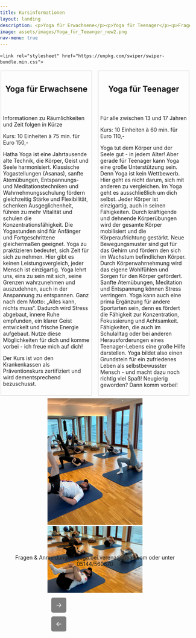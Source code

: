 ```yaml
---
title: Kursinformationen
layout: landing
description: <p>Yoga für Erwachsene</p><p>Yoga für Teenager</p><p>Fragen & Anmeldungen:yoga.bei.verena@gmail.com oder unter 05144/560670</p>
image: assets/images/Yoga_für_Teeanger_new2.png
nav-menu: true
---
```


<!-- Main -->
<div id="main">

<!-- Add Swiper CSS -->
    <link rel="stylesheet" href="https://unpkg.com/swiper/swiper-bundle.min.css">


<style>
	body {
            margin: 0;
            padding: 0;
            box-sizing: border-box;
        }

	.container {
            display: flex;
            flex-wrap: wrap; /* Allow items to wrap to the next line on small screens */
            justify-content: space-between; /* Space the divs evenly */
            max-width: 1500px; /* Set a maximum width for the container */
            margin: 5px auto; /* Center the container on the page with some margin */
        }

        /* Style for each div */
        .box {
            box-sizing: border-box;
            width: 48%; /* Set the width of each div, leaving some space for margin */
            padding: 5px;
            margin: 2px; /* Add a small margin between divs */
            border: 1px solid #ccc; /* Add a border for better visibility */
        }

		.swiper-container {
            width: 50%; /* Set maximum width to 75% */
            margin: auto; /* Center the container */
			height: 400px;
        }

        .swiper-slide img {
            width: 100%;
            height: auto; /* Make the height responsive while maintaining aspect ratio */
            max-height: 400px; /* Set a maximum height to prevent images from becoming too large */
            object-fit: cover;
        }

		.swiper-button-next,
    .swiper-button-prev {
        font-size: 18px;
        color: white;
        background-color: rgba(0, 0, 0, 0.5);
        border-radius: 5px;
        width: 40px;
        height: 40px;
        display: flex;
        align-items: center;
        justify-content: center;
        margin: 10px;
        cursor: pointer;
        z-index: 10; /* Add z-index to ensure visibility */
    }

    .swiper-button-next::after,
    .swiper-button-prev::after {
        content: ''; /* Add content to the pseudo-elements */
    }

    .swiper-button-next::after {
        content: '\2192'; /* Unicode arrow right character */
    }

    .swiper-button-prev::after {
        content: '\2190'; /* Unicode arrow left character */
    }
 </style>

 <body>
    <div class="container">
        <!-- First div -->
        <div class="box">
		<header class="major">
            <h2>Yoga für Erwachsene</h2>
		</header>
			<p>Informationen zu Räumlichkeiten und Zeit folgen in Kürze</p><p>Kurs: 10 Einheiten à 75 min. für Euro 150,-</p>
            <p>Hatha Yoga ist eine Jahrtausende alte Technik, die Körper, Geist und Seele harmonisiert.
			Klassische Yogastellungen (Asanas), sanfte Atemübungen, Entspannungs- und Meditationstechniken  und Wahrnehmungsschulung fördern gleichzeitig Stärke und Flexibilität, schenken Ausgeglichenheit, führen zu mehr Vitalität und schulen die Konzentrationsfähigkeit.
			Die Yogastunden sind für Anfänger und Fortgeschrittene gleichermaßen geeignet. Yoga zu praktizieren bedeutet, sich Zeit für sich zu nehmen. Hier gibt es keinen Leistungsvergleich, jeder Mensch ist einzigartig. Yoga lehrt uns, eins zu sein mit sich, seine Grenzen wahrzunehmen und auszudehnen, auch in der Anspannung zu entspannen. Ganz nach dem Motto: „Alles kann, nichts muss“. Dadurch wird Stress abgebaut, innere Ruhe empfunden, ein klarer Geist entwickelt und frische Energie aufgebaut.
			Nutze diese Möglichkeiten für dich und komme vorbei - ich freue mich auf dich!</p>
			<p>Der Kurs ist von den Krankenkassen als Präventionskurs zertifiziert und wird dementsprechend bezuschusst.</p>
        </div>
        <!-- Second div -->
        <div class="box">
		<header class="major">
            <h2>Yoga für Teenager</h2>
		</header>
			<p>Für alle zwischen 13 und 17 Jahren</p><p>Kurs: 10 Einheiten à 60 min. für Euro 110,-</p>
            <p>Yoga tut dem Körper und der Seele gut - in jedem Alter!
			Aber gerade für Teenager kann Yoga eine große Unterstützung sein.
			Denn Yoga ist kein Wettbewerb. Hier geht es nicht darum, sich mit anderen zu vergleichen. Im Yoga geht es ausschließlich um dich selbst.
			Jeder Körper ist einzigartig, auch in seinen Fähigkeiten.
			Durch kräftigende und dehnende Körperübungen wird der gesamte Körper mobilisiert und die Körperaufrichtung gestärkt. Neue Bewegungsmuster sind gut für das Gehirn und fördern den sich im Wachstum befindlichen Körper. Durch Körperwahrnehmung wird das eigene Wohlfühlen und Sorgen für den Körper gefördert.
			Sanfte Atemübungen, Meditation und Entspannung können Stress verringern.
			Yoga kann auch eine prima Ergänzung für andere Sportarten sein, denn es fördert die Fähigkeit zur Konzentration, Fokussierung und Achtsamkeit. Fähigkeiten, die auch im Schulalltag oder bei anderen Herausforderungen eines Teenager-Lebens eine große Hilfe darstellen.
			Yoga bildet also einen Grundstein für ein zufriedenes Leben als selbstbewusster Mensch - und macht dazu noch richtig viel Spaß!
			Neugierig geworden? Dann komm vorbei! </p>
        </div>
    </div>

<!-- Swiper -->
<div class="swiper-container">
        <div class="swiper-wrapper">
            <!-- Add your images here -->
            <div class="swiper-slide"><img src="assets/images/ybv2.jpg" alt="ybv2"></div>
            <div class="swiper-slide"><img src="assets/images/ybv3.jpg" alt="ybv3"></div>
            <!-- Add more slides as needed -->
        </div>
        <!-- Add Navigation -->
        <div class="swiper-button-next"></div>
        <div class="swiper-button-prev"></div>
    </div>


<!-- Add Swiper JS -->
<script>
        var swiper = new Swiper('.swiper-container', {
            slidesPerView: 1,
            spaceBetween: 10,
            navigation: {
                nextEl: '.swiper-button-next',
                prevEl: '.swiper-button-prev',
            },
            autoplay: {
                delay: 3000, // Set the delay between slides in milliseconds (3 seconds in this example)
                disableOnInteraction: false, // Continue autoplay even when user interacts with the swiper
            },
        });
    </script>

<p></p>
<center>
	<p>Fragen & Anmeldungen: yoga.bei.verena@gmail.com oder unter 05144/560670</p>
</center>
</body>


